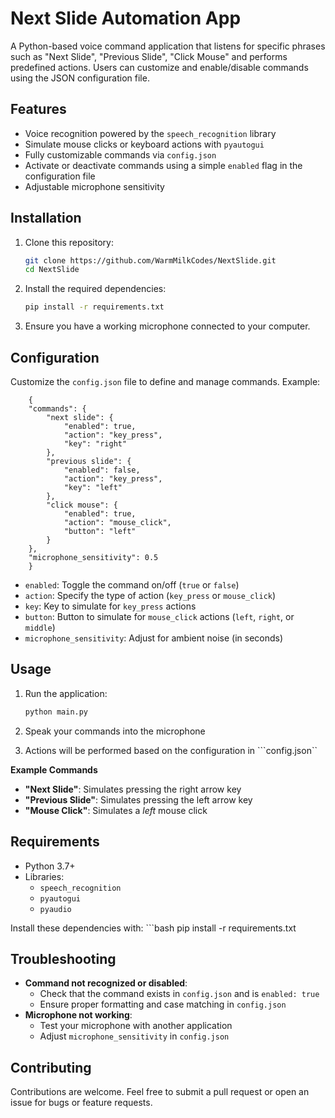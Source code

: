 # Next Slide Automation App

A Python-based voice command application that listens for specific phrases such as "Next Slide", "Previous Slide", "Click Mouse" and performs predefined actions. Users can customize and enable/disable commands using the JSON configuration file.

## Features

- Voice recognition powered by the ```speech_recognition``` library
- Simulate mouse clicks or keyboard actions with ```pyautogui```
- Fully customizable commands via ```config.json```
- Activate or deactivate commands using a simple ```enabled``` flag in the configuration file
- Adjustable microphone sensitivity

## Installation
1. Clone this repository:
    ```bash
    git clone https://github.com/WarmMilkCodes/NextSlide.git
    cd NextSlide

2. Install the required dependencies:
    ```bash
    pip install -r requirements.txt

3. Ensure you have a working microphone connected to your computer.

## Configuration
Customize the ```config.json``` file to define and manage commands.
Example:
```
    {
    "commands": {
        "next slide": {
            "enabled": true,
            "action": "key_press",
            "key": "right"
        },
        "previous slide": {
            "enabled": false,
            "action": "key_press",
            "key": "left"
        },
        "click mouse": {
            "enabled": true,
            "action": "mouse_click",
            "button": "left"
        }
    },
    "microphone_sensitivity": 0.5
    }
```

- ```enabled```: Toggle the command on/off (```true``` or ```false```)
- ```action```: Specify the type of action (```key_press``` or ```mouse_click```)
- ```key```: Key to simulate for ```key_press``` actions
- ```button```: Button to simulate for ```mouse_click``` actions (```left```, ```right```, or ```middle```)
- ```microphone_sensitivity```: Adjust for ambient noise (in seconds)

## Usage
1. Run the application:
    ```bash
    python main.py

2. Speak your commands into the microphone

3. Actions will be performed based on the configuration in ```config.json``

**Example Commands**
- **"Next Slide"**: Simulates pressing the right arrow key
- **"Previous Slide"**: Simulates pressing the left arrow key
- **"Mouse Click"**: Simulates a *left* mouse click

## Requirements
- Python 3.7+
- Libraries:
    - ```speech_recognition```
    - ```pyautogui```
    - ```pyaudio```

Install these dependencies with:
    ```bash
    pip install -r requirements.txt

## Troubleshooting
- **Command not recognized or disabled**:
    - Check that the command exists in ```config.json``` and is ```enabled: true```
    - Ensure proper formatting and case matching in ```config.json```
- **Microphone not working**:
    - Test your microphone with another application
    - Adjust ```microphone_sensitivity``` in ```config.json```

## Contributing
Contributions are welcome. Feel free to submit a pull request or open an issue for bugs or feature requests.